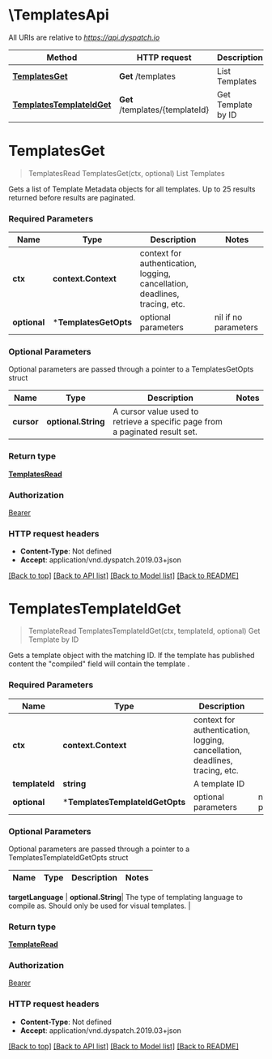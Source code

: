 # \TemplatesApi

All URIs are relative to *https://api.dyspatch.io*

Method | HTTP request | Description
------------- | ------------- | -------------
[**TemplatesGet**](TemplatesApi.md#TemplatesGet) | **Get** /templates | List Templates
[**TemplatesTemplateIdGet**](TemplatesApi.md#TemplatesTemplateIdGet) | **Get** /templates/{templateId} | Get Template by ID


# **TemplatesGet**
> TemplatesRead TemplatesGet(ctx, optional)
List Templates

Gets a list of Template Metadata objects for all templates. Up to 25 results returned before results are paginated.

### Required Parameters

Name | Type | Description  | Notes
------------- | ------------- | ------------- | -------------
 **ctx** | **context.Context** | context for authentication, logging, cancellation, deadlines, tracing, etc.
 **optional** | ***TemplatesGetOpts** | optional parameters | nil if no parameters

### Optional Parameters
Optional parameters are passed through a pointer to a TemplatesGetOpts struct

Name | Type | Description  | Notes
------------- | ------------- | ------------- | -------------
 **cursor** | **optional.String**| A cursor value used to retrieve a specific page from a paginated result set. | 

### Return type

[**TemplatesRead**](TemplatesRead.md)

### Authorization

[Bearer](../README.md#Bearer)

### HTTP request headers

 - **Content-Type**: Not defined
 - **Accept**: application/vnd.dyspatch.2019.03+json

[[Back to top]](#) [[Back to API list]](../README.md#documentation-for-api-endpoints) [[Back to Model list]](../README.md#documentation-for-models) [[Back to README]](../README.md)

# **TemplatesTemplateIdGet**
> TemplateRead TemplatesTemplateIdGet(ctx, templateId, optional)
Get Template by ID

Gets a template object with the matching ID. If the template has published content the \"compiled\" field will contain the template .

### Required Parameters

Name | Type | Description  | Notes
------------- | ------------- | ------------- | -------------
 **ctx** | **context.Context** | context for authentication, logging, cancellation, deadlines, tracing, etc.
  **templateId** | **string**| A template ID | 
 **optional** | ***TemplatesTemplateIdGetOpts** | optional parameters | nil if no parameters

### Optional Parameters
Optional parameters are passed through a pointer to a TemplatesTemplateIdGetOpts struct

Name | Type | Description  | Notes
------------- | ------------- | ------------- | -------------

 **targetLanguage** | **optional.String**| The type of templating language to compile as. Should only be used for visual templates. | 

### Return type

[**TemplateRead**](TemplateRead.md)

### Authorization

[Bearer](../README.md#Bearer)

### HTTP request headers

 - **Content-Type**: Not defined
 - **Accept**: application/vnd.dyspatch.2019.03+json

[[Back to top]](#) [[Back to API list]](../README.md#documentation-for-api-endpoints) [[Back to Model list]](../README.md#documentation-for-models) [[Back to README]](../README.md)

